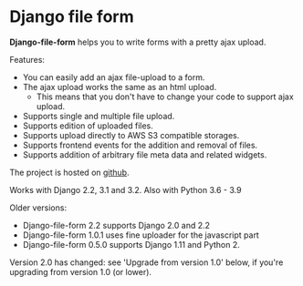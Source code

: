# Django file form

**Django-file-form** helps you to write forms with a pretty ajax upload.

Features:

* You can easily add an ajax file-upload to a form.
* The ajax upload works the same as an html upload.
    * This means that you don't have to change your code to support ajax upload.
* Supports single and multiple file upload.
* Supports edition of uploaded files.
* Supports upload directly to AWS S3 compatible storages.
* Supports frontend events for the addition and removal of files.
* Supports addition of arbitrary file meta data and related widgets.

The project is hosted on [github](https://github.com/mbraak/django-file-form).

Works with Django 2.2, 3.1 and 3.2. Also with Python 3.6 - 3.9

Older versions:

* Django-file-form 2.2 supports Django 2.0 and 2.2
* Django-file-form 1.0.1 uses fine uploader for the javascript part
* Django-file-form 0.5.0 supports Django 1.11 and Python 2.

Version 2.0 has changed: see 'Upgrade from version 1.0' below, if you're upgrading from version 1.0 (or lower).
